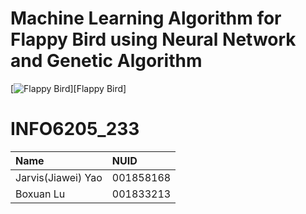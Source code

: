 Machine Learning Algorithm for Flappy Bird using Neural Network and Genetic Algorithm
=======
[![](/img/flappy-bird-head.jpg "Flappy Bird")][Flappy Bird]
# INFO6205_233

|Name|NUID|
|:---|:---|
|Jarvis(Jiawei) Yao|001858168|
|Boxuan Lu|001833213|
